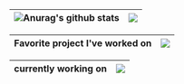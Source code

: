 | <img align="center" src="https://github-readme-stats.vercel.app/api?username=antoineswg&show_icons=true&hide=prs,issues,contribs&theme=discord_old_blurple" alt="Anurag's github stats" /> | <img align="center" src="https://github-readme-stats.vercel.app/api/top-langs/?username=antoineswg&layout=compact&theme=discord_old_blurple" /> |
| ------------- | ------------- |

| Favorite project I've worked on | <img align="center" src="https://github-readme-stats.vercel.app/api/pin/?username=antoineswg&repo=SNRF&theme=discord_old_blurple" /> |
| ------------- | ------------- |

| currently working on | <img align="center" src="https://github-readme-stats.vercel.app/api/pin/?username=antoineswg&repo=temp-sae4&theme=discord_old_blurple" /> |
| ------------- | ------------- |

